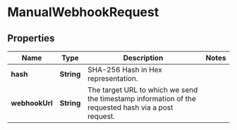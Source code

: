 
# ManualWebhookRequest

## Properties
Name | Type | Description | Notes
------------ | ------------- | ------------- | -------------
**hash** | **String** | SHA-256 Hash in Hex representation. | 
**webhookUrl** | **String** | The target URL to which we send the timestamp information of the requested hash via a post request. | 



